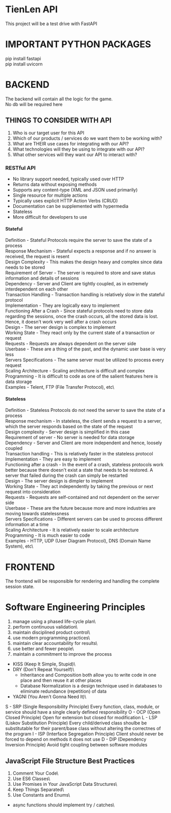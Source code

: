 # TienLen API

This project will be a test drive with FastAPI

# IMPORTANT PYTHON PACKAGES

pip install fastapi\
pip install uvicorn

# BACKEND

The backend will contain all the logic for the game.\
No db will be required here

## THINGS TO CONSIDER WITH API

1. Who is our target user for this API
2. Which of our products / services do we want them to be working with?
3. What are THEIR use cases for integrating with our API?
4. What technologies will they be using to integrate with our API?
5. What other services will they want our API to interact with?

### RESTful API

* No library support needed, typically used over HTTP
* Returns data without exposing methods
* Supports any content-type (XML and JSON used primarily)
* Single resource for multiple actions
* Typically uses explicit HTTP Action Verbs (CRUD)
* Documentation can be supplemented with hypermedia
* Stateless
* More difficult for developers to use

#### Stateful

Definition - Stateful Protocols require the server to save the state of a process\
Response Mechanism - Stateful expects a response and if no answer is received, the request is resent\
Design Complexity - This makes the design heavy and complex since data needs to be stored\
Requirement of Server - The server is required to store and save status information and details of sessions\
Dependency - Server and Client are tightly coupled, as in extremely interdependent on each other\
Transaction Handling - Transaction handling is relatively slow in the stateful protocol\
Implementation - They are logically eavy to implement\
Functioning After a Crash - Since stateful protocols need to store data regarding the sessions, once the crash occurs, all the stored data is lost. Hence, it doesn't work very well after a crash occurs\
Design - The server design is complex to implement\
Working State - They react only by the current state of a transaction or request\
Requests - Requests are always dependent on the server side\
Userbase - These are a thing of the past, and the dynamic user base is very less\
Servers Specifications - The same server must be utilized to process every request\
Scaling Architecture - Scaling architecture is difficult and complex\
Programming - It is difficult to code as one of the salient features here is data storage\
Examples - Telent, FTP (File Transfer Protocol), etc\

#### Stateless

Definition - Stateless Protocols do not need the server to save the state of a process\
Response mechanism - In stateless, the client sends a request to a server, which the server responds based on the state of the request\
Design complexity - Server design is simplified in this case\
Requirement of server - No server is needed for data storage\
Dependency - Server and Client are more independent and hence, loosely coupled\
Transaction handling - This is relatively faster in the stateless protocol\
Implementation - They are easy to implement\
Functioning after a crash - In the event of a crash, stateless protocols work better because there doesn't exist a state that needs to be restored. A server that failed during the crash can simply be restarted\
Design - The server design is dimpler to implement\
Working State - They act independently by taking the previous or next request into consideration\
Requests - Requests are self-contained and not dependent on the server side\
Userbase - These are the future because more and more industries are moving towards statelessness\
Servers Specifications - Different servers can be used to process different information at a time\
Scaling Architecture - It is relatively easier to scale architecture\
Programming - It is much easier to code\
Examples - HTTP, UDP (User Diagram Protocol), DNS (Domain Name System), etc\

# FRONTEND

The frontend will be responsible for rendering and handling the complete session state.

# Software Engineering Principles

1) manage using a phased life-cycle plan\
2) perform continuous validation\
3) maintain disciplined product control\
4) use modern programming practices\
5) maintain clear accountability for results\
6) use better and fewer people\
7) maintain a commitment to improve the process

* KISS (Keep It Simple, Stupid)\
* DRY (Don't Repeat Yourself)\
	- Inheritance and Composition
	both allow you to write code in one place and then reuse it at other places
	- Database Normalization
	is a design technique used in databases to eliminate redundance (repetition) of data
* YAGNI (You Aren't Gonna Need It)\

S - SRP (Single Responsibility Principle)
	Every function, class, module, or service should have a single clearly defined responsibility
O - OCP (Open Closed Principle)
	Open for extension but closed for modification
L - LSP (Liskov Substitution Principle)
	Every child/derived class shoulbe be substitutable for their parent/base class without altering the correctnes of the program
I - ISP (Interface Segregation Principle)
	Client should never be forced to depend on methods it does not use
D - DIP (Dependency Inversion Principle)
	Avoid tight coupling between software modules

## JavaScript File Structure Best Practices

1. Comment Your Code\
2. Use ES6 Classes\
3. Use Promises in Your JavaScript Data Structures\
4. Keep Things Separated\
5. Use Constants and Enums\

* async functions should implement try / catches\
